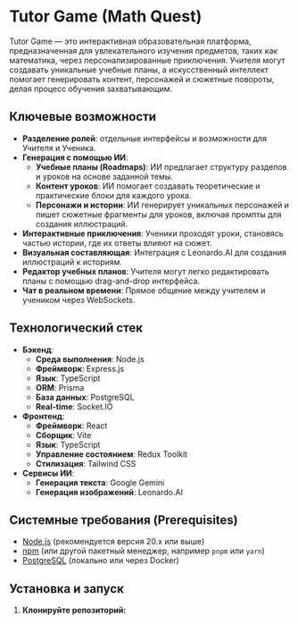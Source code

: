 # Tutor Game (Math Quest)

Tutor Game — это интерактивная образовательная платформа, предназначенная для увлекательного изучения предметов, таких как математика, через персонализированные приключения. Учителя могут создавать уникальные учебные планы, а искусственный интеллект помогает генерировать контент, персонажей и сюжетные повороты, делая процесс обучения захватывающим.

## Ключевые возможности

- **Разделение ролей**: отдельные интерфейсы и возможности для Учителя и Ученика.
- **Генерация с помощью ИИ**:
  - **Учебные планы (Roadmaps)**: ИИ предлагает структуру разделов и уроков на основе заданной темы.
  - **Контент уроков**: ИИ помогает создавать теоретические и практические блоки для каждого урока.
  - **Персонажи и истории**: ИИ генерирует уникальных персонажей и пишет сюжетные фрагменты для уроков, включая промпты для создания иллюстраций.
- **Интерактивные приключения**: Ученики проходят уроки, становясь частью истории, где их ответы влияют на сюжет.
- **Визуальная составляющая**: Интеграция с Leonardo.AI для создания иллюстраций к историям.
- **Редактор учебных планов**: Учителя могут легко редактировать планы с помощью drag-and-drop интерфейса.
- **Чат в реальном времени**: Прямое общение между учителем и учеником через WebSockets.

## Технологический стек

- **Бэкенд**:
  - **Среда выполнения**: Node.js
  - **Фреймворк**: Express.js
  - **Язык**: TypeScript
  - **ORM**: Prisma
  - **База данных**: PostgreSQL
  - **Real-time**: Socket.IO
- **Фронтенд**:
  - **Фреймворк**: React
  - **Сборщик**: Vite
  - **Язык**: TypeScript
  - **Управление состоянием**: Redux Toolkit
  - **Стилизация**: Tailwind CSS
- **Сервисы ИИ**:
  - **Генерация текста**: Google Gemini
  - **Генерация изображений**: Leonardo.AI

## Системные требования (Prerequisites)

- [Node.js](https://nodejs.org/) (рекомендуется версия 20.x или выше)
- [npm](https://www.npmjs.com/) (или другой пакетный менеджер, например `pnpm` или `yarn`)
- [PostgreSQL](https://www.postgresql.org/) (локально или через Docker)

## Установка и запуск

1.  **Клонируйте репозиторий:**
